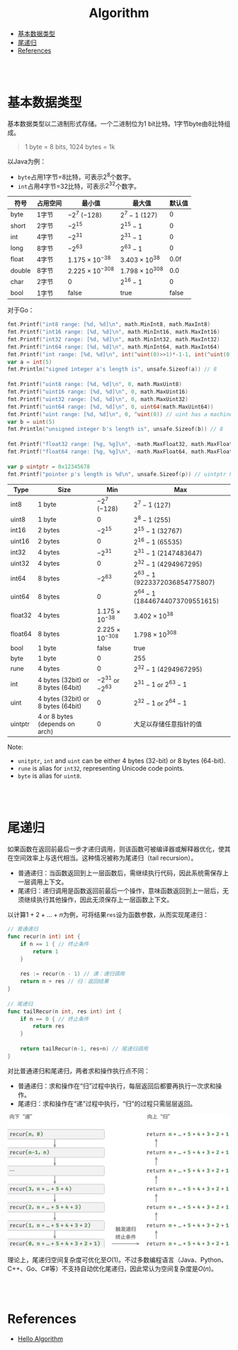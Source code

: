 <h1 style="text-align: center;"><strong>Algorithm</strong></h1>

- [基本数据类型](#基本数据类型)
- [尾递归](#尾递归)
- [References](#references)

<br></br>



# 基本数据类型
基本数据类型以二进制形式存储。一个二进制位为$1$ bit比特。$1$字节byte由$8$比特组成。

> 1 byte = 8 bits, 1024 bytes = 1k

以Java为例：
- `byte`占用$1$字节=$8$比特，可表示$2^{8}$个数字。
- `int`占用$4$字节=$32$比特，可表示$2^{32}$个数字。

| 符号   | 占用空间 | 最小值                   | 最大值                  | 默认值         |
| ------ | -------- | ----------------------- | --------------------- | -------------- |
| byte   | 1字节   | $-2^7$ ($-128$)          | $2^7 - 1$ ($127$)       | $0$            |
| short  | 2字节   | $-2^{15}$                | $2^{15} - 1$            | $0$            |
| int    | 4字节   | $-2^{31}$                | $2^{31} - 1$            | $0$            |
| long   | 8字节   | $-2^{63}$                | $2^{63} - 1$            | $0$            |
| float  | 4字节   | $1.175 \times 10^{-38}$  | $3.403 \times 10^{38}$  | $0.0\text{f}$  |
| double | 8字节   | $2.225 \times 10^{-308}$ | $1.798 \times 10^{308}$ | $0.0$          |
| char   | 2字节   | $0$                      | $2^{16} - 1$            | $0$            |
| bool   | 1字节   | $\text{false}$           | $\text{true}$           | $\text{false}$ |

对于Go：

```go
fmt.Printf("int8 range: [%d, %d]\n", math.MinInt8, math.MaxInt8)
fmt.Printf("int16 range: [%d, %d]\n", math.MinInt16, math.MaxInt16)
fmt.Printf("int32 range: [%d, %d]\n", math.MinInt32, math.MaxInt32)
fmt.Printf("int64 range: [%d, %d]\n", math.MinInt64, math.MaxInt64)
fmt.Printf("int range: [%d, %d]\n", int(^uint(0)>>1)*-1-1, int(^uint(0)>>1)) // int has a machine-dependent size. Minimum and maximum int
var a = int(5)
fmt.Println("signed integer a's length is", unsafe.Sizeof(a)) // 8

fmt.Printf("uint8 range: [%d, %d]\n", 0, math.MaxUint8)
fmt.Printf("uint16 range: [%d, %d]\n", 0, math.MaxUint16)
fmt.Printf("uint32 range: [%d, %d]\n", 0, math.MaxUint32)
fmt.Printf("uint64 range: [%d, %d]\n", 0, uint64(math.MaxUint64))
fmt.Printf("uint range: [%d, %d]\n", 0, ^uint(0)) // uint has a machine-dependent size
var b = uint(5)
fmt.Println("unsigned integer b's length is", unsafe.Sizeof(b)) // 8

fmt.Printf("float32 range: [%g, %g]\n", -math.MaxFloat32, math.MaxFloat32)
fmt.Printf("float64 range: [%g, %g]\n", -math.MaxFloat64, math.MaxFloat64)

var p uintptr = 0x12345678
fmt.Printf("pointer p's length is %d\n", unsafe.Sizeof(p)) // uintptr has a machine-dependent size. 8
```

|   Type  |                       Size         |     Min                  |                  Max                  |
|---------|------------------------------------|--------------------------|---------------------------------------|
| int8    | 1 byte                             | $-2^7$ ($-128$)          | $2^7 - 1$ ($127$)                     |
| uint8   | 1 byte                             | $0$                      | $2^8 - 1$ ($255$)                     |
| int16   | 2 bytes                            | $-2^{15}$                | $2^{15} - 1$ ($32767$)                |
| uint16  | 2 bytes                            | $0$                      | $2^{16} - 1$ ($65535$)                |
| int32   | 4 bytes                            | $-2^{31}$                | $2^{31} - 1$ ($2147483647$)           |
| uint32  | 4 bytes                            | $0$                      | $2^{32} - 1$ ($4294967295$)           |
| int64   | 8 bytes                            | $-2^{63}$                | $2^{63} - 1$ ($9223372036854775807$)  |
| uint64  | 8 bytes                            | $0$                      | $2^{64} - 1$ ($18446744073709551615$) |
| float32 | 4 bytes                            | $1.175 \times 10^{-38}$  | $3.402 \times 10^{38}$                |
| float64 | 8 bytes                            | $2.225 \times 10^{-308}$ | $1.798 \times 10^{308}$               |
| bool    | 1 byte                             | false                    | true                                  |
| byte    | 1 byte                             | $0$                      | $255$                                 |
| rune    | 4 bytes                            | $0$                      | $2^{32} - 1$ ($4294967295$)           |
| int     | 4 bytes (32bit) or 8 bytes (64bit) | $-2^{31}$ or $-2^{63}$   | $2^{31}-1$ or $2^{63}-1$              |
| uint    | 4 bytes (32bit) or 8 bytes (64bit) | $0$                      | $2^{32}-1$ or $2^{64}-1$              |
| uintptr | 4 or 8 bytes (depends on arch)     | $0$                      | 大足以存储任意指针的值                  |

Note:
* `unitptr`, `int` and `uint` can be either 4 bytes (32-bit) or 8 bytes (64-bit).
* `rune` is alias for `int32`, representing Unicode code points.
* `byte` is alias for `uint8`.

<br></br>



# 尾递归
如果函数在返回前最后一步才递归调用，则该函数可被编译器或解释器优化，使其在空间效率上与迭代相当。这种情况被称为尾递归（tail recursion）。

- 普通递归：当函数返回到上一层函数后，需继续执行代码，因此系统需保存上一层调用上下文。
- 尾递归：递归调用是函数返回前最后一个操作，意味函数返回到上一层后，无须继续执行其他操作，因此无须保存上一层函数上下文。

以计算$1+2+...+n$为例，可将结果`res`设为函数参数，从而实现尾递归：

```go
// 普通递归
func recur(n int) int {
    if n == 1 { // 终止条件
        return 1
    }

    res := recur(n - 1) // 递：递归调用
    return n + res // 归：返回结果
}

// 尾递归
func tailRecur(n int, res int) int {
    if n == 0 { // 终止条件
        return res
    }

    return tailRecur(n-1, res+n) // 尾递归调用
}
```

对比普通递归和尾递归，两者求和操作执行点不同：
* 普通递归：求和操作在“归”过程中执行，每层返回后都要再执行一次求和操作。
* 尾递归：求和操作在“递”过程中执行，“归”的过程只需层层返回。

![](./Images/tail_recursion_sum.png)

理论上，尾递归空间复杂度可优化至$O(1)$。不过多数编程语言（Java、Python、C++、Go、C#等）不支持自动优化尾递归，因此常认为空间复杂度是$O(n)$。

<br></br>



# References
* [Hello Algorithm](hello-algo.com)